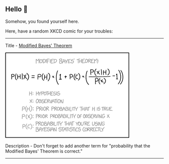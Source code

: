 ## Hello 👀

Somehow, you found yourself here.

Here, have a random XKCD comic for your troubles:

-----------------------------------

Title - [Modified Bayes' Theorem](https://xkcd.com/2059)

![Modified Bayes' Theorem](./random_comic.png)

Description - Don't forget to add another term for "probability that the Modified Bayes' Theorem is correct."

-----------------------------------